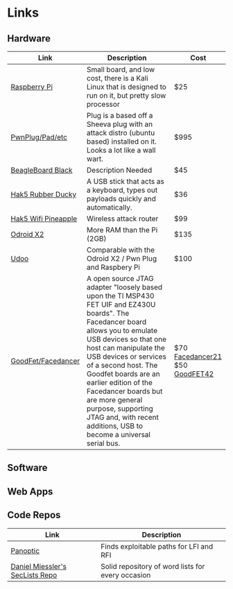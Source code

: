 # Links

Hardware
---------

| Link | Description | Cost |
|------|-------------|------|
| [Raspberry Pi](http://www.raspberrypi.org/) | Small board, and low cost, there is a Kali Linux that is designed to run on it, but pretty slow processor | $25 |
| [PwnPlug/Pad/etc](http://pwnieexpress.com/collections/premium-pentesting-products) | Plug is a based off a Sheeva plug with an attack distro (ubuntu based) installed on it. Looks a lot like a wall wart. | $995|
| [BeagleBoard Black](http://beagleboard.org/Products/BeagleBone%20Black) | Description Needed | $45 |
| [Hak5 Rubber Ducky](http://hakshop.myshopify.com/collections/usb-rubber-ducky) | A USB stick that acts as a keyboard, types out payloads quickly and automatically. | $36 |
| [Hak5 Wifi Pineapple](http://hakshop.myshopify.com/collections/wifi-pineapple) | Wireless attack router | $99 |
| [Odroid X2](http://en.wikipedia.org/wiki/Odroid) | More RAM than the Pi (2GB) | $135 |
| [Udoo](http://www.udoo.org/)| Comparable with the Odroid X2 / Pwn Plug and Raspbery Pi | $100 |
| [GoodFet/Facedancer](http://goodfet.sourceforge.net/) | A open source JTAG adapter "loosely based upon the TI MSP430 FET UIF and EZ430U boards". The Facedancer board allows you to emulate USB devices so that one host can manipulate the USB devices or services of a second host. The Goodfet boards are an earlier edition of the Facedancer boards but are more general purpose, supporting JTAG and, with recent additions, USB to become a universal serial bus. | $70 [Facedancer21](http://int3.cc/collections/frontpage/products/facedancer21)<br /> $50 [GoodFET42](https://www.adafruit.com/product/1279) |

Software
---------


Web Apps
---------


Code Repos
---------

| Link | Description |
|------|-------------|
| [Panoptic](https://github.com/lightos/Panoptic) | Finds exploitable paths for LFI and RFI |
| [Daniel Miessler's SecLists Repo](https://github.com/danielmiessler/SecLists) | Solid repository of word lists for every occasion |
